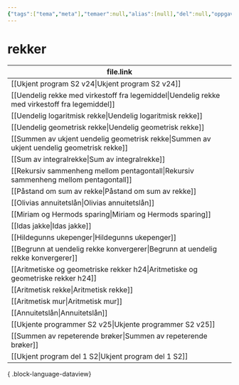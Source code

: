 ```yaml
---
{"tags":["tema","meta"],"temaer":null,"alias":[null],"del":null,"oppgave":null,"fag":null,"eksamen":null,"dg-publish":true,"title":"rekker","date":"2023-06-01","modified":"2023-06-01","permalink":"/temaer/rekker/","dgPassFrontmatter":true}
---
```



# rekker
| file.link                                                                                         |
| ------------------------------------------------------------------------------------------------- |
| [[Ukjent program S2 v24\|Ukjent program S2 v24]]                                               |
| [[Uendelig rekke med virkestoff fra legemiddel\|Uendelig rekke med virkestoff fra legemiddel]] |
| [[Uendelig logaritmisk rekke\|Uendelig logaritmisk rekke]]                                     |
| [[Uendelig geometrisk rekke\|Uendelig geometrisk rekke]]                                       |
| [[Summen av ukjent uendelig geometrisk rekke\|Summen av ukjent uendelig geometrisk rekke]]     |
| [[Sum av integralrekke\|Sum av integralrekke]]                                                 |
| [[Rekursiv sammenheng mellom pentagontall\|Rekursiv sammenheng mellom pentagontall]]           |
| [[Påstand om sum av rekke\|Påstand om sum av rekke]]                                           |
| [[Olivias annuitetslån\|Olivias annuitetslån]]                                                 |
| [[Miriam og Hermods sparing\|Miriam og Hermods sparing]]                                       |
| [[Idas jakke\|Idas jakke]]                                                                     |
| [[Hildegunns ukepenger\|Hildegunns ukepenger]]                                                 |
| [[Begrunn at uendelig rekke konvergerer\|Begrunn at uendelig rekke konvergerer]]               |
| [[Aritmetiske og geometriske rekker h24\|Aritmetiske og geometriske rekker h24]]               |
| [[Aritmetisk rekke\|Aritmetisk rekke]]                                                         |
| [[Aritmetisk mur\|Aritmetisk mur]]                                                             |
| [[Annuitetslån\|Annuitetslån]]                                                                 |
| [[Ukjente programmer S2 v25\|Ukjente programmer S2 v25]]                                       |
| [[Summen av repeterende brøker\|Summen av repeterende brøker]]                                 |
| [[Ukjent program del 1 S2\|Ukjent program del 1 S2]]                                           |

{ .block-language-dataview}
